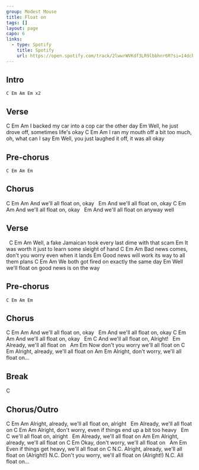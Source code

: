 ```yaml
---
group: Modest Mouse
title: Float on
tags: []
layout: page
capo: 6
links: 
  - type: Spotify
    title: Spotify
    url: https://open.spotify.com/track/2lwwrWVKdf3LR9lbbhnr6R?si=14dcb21b82e64395
---
```


## Intro

```
C Em Am Em x2
```

## Verse
C                      Em                Am
I backed my car into a cop car the other day
Em
Well, he just drove off, sometimes life's okay
C                    Em                           Am
I ran my mouth off a bit too much, oh, what can I say
Em
Well, you just laughed it off, it was all okay

## Pre-chorus

```
C Em Am Em
```

## Chorus

C        Em             Am
And we'll all float on, okay
&nbsp;        Em
And we'll all float on, okay
C        Em             Am
And we'll all float on, okay
&nbsp;        Em
And we'll all float on anyway well

## Verse

&nbsp; C                           Em                        Am
Well, a fake Jamaican took every last dime with that scam
Em
It was worth it just to learn some sleight of hand
C                               Em             Am
Bad news comes, don't you worry even when it lands
Em
Good news will work its way to all them plans
C                    Em                 Am
We both got fired on exactly the same day
Em
Well we'll float on good news is on the way

## Pre-chorus

```
C Em Am Em
```

## Chorus

C        Em              Am
And we'll all float on, okay
&nbsp;        Em
And we'll all float on, okay
C        Em              Am
And we'll all float on, okay
&nbsp;          Em            C
And we'll all float on, Alright!
&nbsp;              Em
Already, we'll all float on
&nbsp;    Am                   Em
Now don't you worry we'll all float on
C                       Em
Alright, already, we'll all float on
 Am                         Em
Alright, don't worry, we'll all float on...

## Break

C

## Chorus/Outro

C                       Em              Am
Alright, already, we'll all float on, alright
&nbsp;              Em
Already, we'll all float on
C                          Em                 Am
Alright, don't worry, even if things end up a bit too heavy
&nbsp;     Em              C
we'll all float on, alright
&nbsp;              Em
Already, we'll all float on
Am                      Em
Alright, already, we'll all float on
C                        Em
Okay, don't worry, we'll all float on
&nbsp;    Am                         Em
Even if things get heavy, we'll all float on
C                      N.C.
Alright, already, we'll all float on (Alright!)
N.C.
Don't you worry, we'll all float on (Alright!)
N.C.
All float on...
